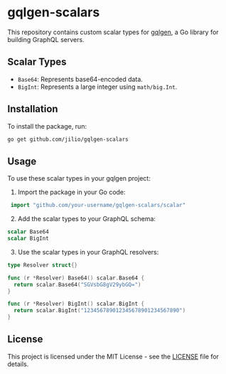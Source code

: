 # gqlgen-scalars

This repository contains custom scalar types for [gqlgen](https://gqlgen.com/), a Go library for building GraphQL servers.

## Scalar Types

- `Base64`: Represents base64-encoded data.
- `BigInt`: Represents a large integer using `math/big.Int`.

## Installation

To install the package, run:

```bash
go get github.com/jilio/gqlgen-scalars
```

## Usage

To use these scalar types in your gqlgen project:

1. Import the package in your Go code:

  ```go
   import "github.com/your-username/gqlgen-scalars/scalar"
   ```

2. Add the scalar types to your GraphQL schema:

  ```graphql
  scalar Base64
  scalar BigInt
  ```

3. Use the scalar types in your GraphQL resolvers:

  ```go
  type Resolver struct{}

  func (r *Resolver) Base64() scalar.Base64 {
    return scalar.Base64("SGVsbG8gV29ybGQ=")
  }

  func (r *Resolver) BigInt() scalar.BigInt {
    return scalar.BigInt("123456789012345678901234567890")
  }
  ```

## License

This project is licensed under the MIT License - see the [LICENSE](LICENSE) file for details.
